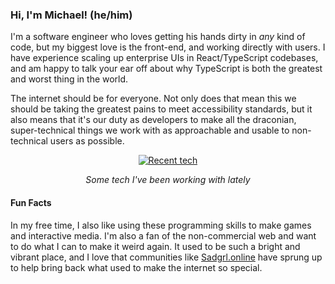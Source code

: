 <h3>Hi, I'm Michael! (he/him)</h3>

<p>
  I'm a software engineer who loves getting his hands dirty in <em>any</em> kind of code, but my biggest love is the front-end, and working directly with users. I have 
  experience scaling up enterprise UIs in React/TypeScript codebases, and am happy to talk your ear off about why TypeScript is both the greatest and worst thing in the world. 
</p>

<p>
  The internet should be for everyone. Not only does that mean this we should be taking the greatest pains to meet accessibility standards, but it also means that it's our 
  duty as developers to make all the draconian, super-technical things we work with as approachable and usable to non-technical users as possible.
</p>

<!--GitHub doesn't support <figure> and <figcaption> elements, sadly. It strips them right out.-->
<figure>
  <div align="center">
    <a href="https://skillicons.dev">
      <img
        src="https://skillicons.dev/icons?i=react,ts,postgres,css,js,py,html,nextjs,nodejs,express,redux,figma,vercel,vite&perline=7"
        alt="Recent tech"
      />
    </a>
  </div>
  <p align="center"><i>Some tech I've been working with lately</i></p>
</figure>


<h4>Fun Facts</h4>
<p>
  In my free time, I also like using these programming skills to make games and interactive media. I'm also a fan of the non-commercial web and want to do what I can to make 
  it weird again. It used to be such a bright and vibrant place, and I love that communities like <a href="https://sadgrl.online/">Sadgrl.online</a> have sprung up to help 
  bring back what used to make the internet so special.
</p>

<!--
**Parkreiner/Parkreiner** is a ✨ _special_ ✨ repository because its `README.md` (this file) appears on your GitHub profile.

Here are some ideas to get you started:

- 🔭 I’m currently working on ...
- 🌱 I’m currently learning ...
- 👯 I’m looking to collaborate on ...
- 🤔 I’m looking for help with ...
- 💬 Ask me about ...
- 📫 How to reach me: ...
- 😄 Pronouns: ...
- ⚡ Fun fact: ...
-->
